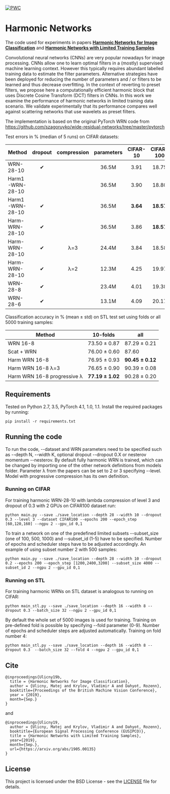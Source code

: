 [![PWC](https://img.shields.io/endpoint.svg?url=https://paperswithcode.com/badge/harmonic-networks-with-limited-training/image-classification-on-stl-10)](https://paperswithcode.com/sota/image-classification-on-stl-10?p=harmonic-networks-with-limited-training)

# Harmonic Networks

The code used for experiments in papers [**Harmonic Networks for Image Classification**](https://www.scss.tcd.ie/Rozenn.Dahyot/pdf/Harmonic_BMVC2019.pdf) and [**Harmonic Networks with Limited Training Samples**](https://arxiv.org/abs/1905.00135)

Convolutional neural networks (CNNs) are very popular nowadays for image processing. CNNs allow one to learn optimal filters in a (mostly) supervised machine learning context. However this typically requires abundant labelled training data to estimate the filter parameters. Alternative strategies have been deployed for reducing the number of parameters and / or filters to be learned and thus decrease overfitting. In the context of reverting to preset filters, we propose here a computationally efficient harmonic block that uses Discrete Cosine Transform (DCT) filters in CNNs. In this work we examine the performance of harmonic networks in limited training data scenario. We validate experimentally that its performance compares well against scattering networks that use wavelets as preset filters.

The implementation is based on the original PyTorch WRN code from https://github.com/szagoruyko/wide-residual-networks/tree/master/pytorch

Test errors in % (median of 5 runs) on CIFAR datasets:

| Method | dropout | compression | parameters | CIFAR-10 | CIFAR-100 |
| ------ | :-----: | :---------: | :--------: | :------: | :-------: |
| WRN-28-10 | &#10004; | | 36.5M | 3.91 | 18.75 |
| Harm1-WRN-28-10 | | | 36.5M | 3.90 | 18.80 |
| Harm1-WRN-28-10 | &#10004; | | 36.5M | **3.64** | **18.57** |
| Harm-WRN-28-10 | &#10004; | | 36.5M | 3.86 | **18.57** |
| Harm-WRN-28-10 | &#10004; | &lambda;=3 | 24.4M | 3.84 | 18.58 |
| Harm-WRN-28-10 | &#10004; | &lambda;=2 | 12.3M | 4.25 | 19.97 |
| WRN-28-8 | &#10004; | | 23.4M | 4.01 | 19.38 |
| WRN-28-6 | &#10004; | | 13.1M | 4.09 | 20.17 |

Classification accuracy in % (mean &plusmn; std) on STL test set using folds or all 5000 training samples:

| Method | 10-folds | all |
| ------ | -------- | --- |
| WRN 16-8 | 73.50 &plusmn; 0.87 | 87.29 &plusmn; 0.21 |
| Scat + WRN | 76.00 &plusmn; 0.60 | 87.60 |
| Harm WRN 16-8 | 76.95 &plusmn; 0.93 | **90.45 &plusmn; 0.12** |
| Harm WRN 16-8 &lambda;=3 | 76.65 &plusmn; 0.90 | 90.39 &plusmn; 0.08 |
| Harm WRN 16-8 progressive &lambda; | **77.19 &plusmn; 1.02** | 90.28 &plusmn; 0.20 |

## Requirements

Tested on Python 2.7, 3.5, PyTorch 4.1, 1.0, 1.1.
Install the required packages by running:

```
pip install -r requirements.txt
```

## Running the code

To run the code, --dataset and WRN parameters need to be specified such as --depth N, --width K, optional dropout --dropout 0.X or nesterov momentum --nesterov. By default fully harmonic WRN is trained, which can be changed by importing one of the other network definitions from models folder. Parameter &lambda; from the papers can be set to 2 or 3 specifying --level. Model with progressive compression has its own definition.

### Running on CIFAR

For training harmonic WRN-28-10 with lambda compression of level 3 and dropout of 0.3 with 2 GPUs on CIFAR100 dataset run:

```
python main.py --save ./save_location --depth 28 --width 10 --dropout 0.3 --level 3 --dataset CIFAR100 --epochs 200 --epoch_step [60,120,160] --ngpu 2 --gpu_id 0,1
```

To train a network on one of the predefined limited subsets --subset_size (one of 100, 500, 1000) and --subset_id (1-5) have to be specified. Number of epochs and scheduler steps have to be adjusted accordingly. An example of using subset number 2 with 500 samples:

```
python main.py --save ./save_location --depth 28 --width 10 --dropout 0.2 --epochs 200 --epoch_step [1200,2400,3200] --subset_size 4000 --subset_id 2 --ngpu 2 --gpu_id 0,1
```

### Running on STL

For training harmonic WRNs on STL dataset is analogous to running on CIFAR:

```
python main_stl.py --save ./save_location --depth 16 --width 8 --dropout 0.3 --batch_size 32 --ngpu 2 --gpu_id 0,1
```

By default the whole set of 5000 images is used for training. Training on pre-defined fold is possible by specifying --fold parameter (0-9). Number of epochs and scheduler steps are adjusted automatically. Training on fold number 4:

```
python main_stl.py --save ./save_location --depth 16 --width 8 --dropout 0.3  --batch_size 32 --fold 4 --ngpu 2 --gpu_id 0,1
```

## Cite

```
@inproceedings{Ulicny19b,
  title = {Harmonic Networks for Image Classification},
  author = {Ulicny, Matej and Krylov, Vladimir A and Dahyot, Rozenn},
  booktitle={Proceedings of the British Machine Vision Conference},
  year = {2019},
  month={Sep.}
}
```
and
```
@inproceedings{Ulicny19,
  author = {Ulicny, Matej and Krylov, Vladimir A and Dahyot, Rozenn},
  booktitle={European Signal Processing Conference (EUSIPCO)},
  title = {Harmonic Networks with Limited Training Samples},
  year={2019}, 
  month={Sep.},
  url={https://arxiv.org/abs/1905.00135}
}
```

## License

This project is licensed under the BSD License - see the [LICENSE](LICENSE) file for details.


